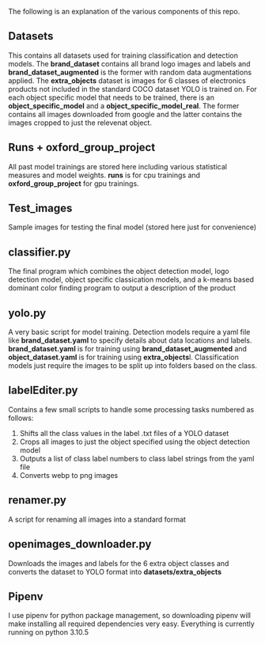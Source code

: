 The following is an explanation of the various components of this repo.

## Datasets
This contains all datasets used for training classification and detection models. The **brand_dataset** contains all brand logo images and labels and **brand_dataset_augmented** is the former with random data augmentations applied. The **extra_objects** dataset is images for 6 classes of electronics products not included in the standard COCO dataset YOLO is trained on. For each object specific model that needs to be trained, there is an **object_specific_model** and a **object_specific_model_real**. The former contains all images downloaded from google and the latter contains the images cropped to just the relevenat object.

## Runs + oxford_group_project
All past model trainings are stored here including various statistical measures and model weights. **runs** is for cpu trainings and **oxford_group_project** for gpu trainings.

## Test_images
Sample images for testing the final model (stored here just for convenience)

## classifier.py
The final program which combines the object detection model, logo detection model, object specific classication models, and a k-means based dominant color finding program to output a description of the product

## yolo.py
A very basic script for model training. Detection models require a yaml file like **brand_dataset.yaml** to specify details about data locations and labels. **brand_dataset.yaml** is for training using **brand_dataset_augmented** and **object_dataset.yaml** is for training using **extra_objects**l. Classification models just require the images to be split up into folders based on the class.

## labelEditer.py
Contains a few small scripts to handle some processing tasks numbered as follows:
1. Shifts all the class values in the label .txt files of a YOLO dataset
2. Crops all images to just the object specified using the object detection model
3. Outputs a list of class label numbers to class label strings from the yaml file
4. Converts webp to png images

## renamer.py
A script for renaming all images into a standard format

## openimages_downloader.py
Downloads the images and labels for the 6 extra object classes and converts the dataset to YOLO format into **datasets/extra_objects**

## Pipenv
I use pipenv for python package management, so downloading pipenv will make installing all required dependencies very easy. Everything is currently running on python 3.10.5
